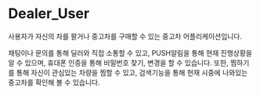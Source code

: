 # Dealer_User

사용자가 자신의 차를 팔거나 중고차를 구매할 수 있는  중고차 어플리케이션입니다.

채팅이나 문의를 통해 딜러와 직접 소통할 수 있고,
PUSH알림을 통해 현재 진행상황을 알 수 있으며,
휴대폰 인증을 통해 비밀번호 찾기, 변경을 할 수 있습니다.
또한, 찜하기를 통해 자신이 관심있는 차량을 찜할 수 있고,
검색기능을 통해 현재 시중에 나와있는 중고차를 확인해 볼 수 있습니다.
